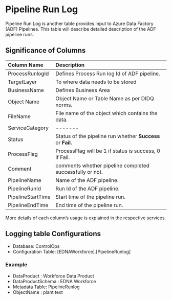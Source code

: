 # Pipeline Run Log

Pipeline Run Log is another table provides input to Azure Data Factory (ADF) Pipelines. This table will describe detailed description of the ADF pipeline runs.

## Significance of Columns

| Column Name           	| 	Description	|
| :---        						| 	:--- 	|
|ProcessRunlogId 			| Defines Process Run log Id of ADF pipeline.	|
|TargetLayer 			| To where data needs to be stored	|
|BusinessName		          | Defines Business Area	|
|Object Name		         |  Object Name or Table Name as per DIDQ norms.	|
|FileName			|	File name of the object which contains the data.	|
|ServiceCategory		|	-------	|
|Status			|	Status of the pipeline run whether **Success** or **Fail.**	|
|ProcessFlag 		|	ProcessFlag will be 1 if status is success, 0 if Fail.	|
|Comment 		|	comments whether pipeline completed successfully or not.	|
|PipelineName		|	Name of the ADF pipeline.	|
|PipelineRunId		|	Run Id of the ADF pipeline.	|
|PipelineStartTime	|	Start time of the pipeline run.	|
|PipelineEndTime	|	End time of the pipeline run.	|

More details of each column’s usage is explained in the respective services.

## Logging table Configurations

*	Database: ControlOps
*	Configuration Table: [EDNAWorkforce].[PipelineRunlog]

### Example

*	DataProduct : Workforce Data Product
*	DataProductSchema : EDNA Workforce
*	Metadata Table: PipelineRunlog
*	ObjectName : plant text
